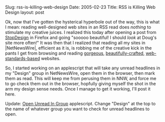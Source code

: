 Slug: rss-is-killing-web-design
Date: 2005-02-23
Title: RSS is Killing Web Design
layout: post

<a href="http://stopdesign.com"><img alt="" class="at-xid-6a010534988cd3970b0120a5b3613d970c" src="https://steveivy.typepad.com/.a/6a010534988cd3970b0120a5b3613d970c-pi" style="float:right; padding-left:7px; border:none;" /></a>
Ok, now that I&#39;ve gotten the hysterical hyperbole out of the way, this is what I mean: reading well-designed web sites in an RSS read does *nothing* to stimulate my creative juices. I realized this today after opening a post from <a href="http://www.stopdesign.com/">StopDesign</a> in Firefox and going &quot;sooooo beautiful! I should *look* at Doug&#39;s site more often!&quot; It was then that I realized that reading all my sites in |NetNewsWire|, efficient as it is, is robbing me of the creative kick in the pants I get from browsing and reading <a href="http://www.stopdesign.com/">gorgeous</a>, <a href="http://1976design.com/blog/">beautifully-crafted</a>, <a href="http://alistapart.com/">web-standards-based</a> websites.

So, I started working on an applescript that will take any unread headlines in my &quot;Design&quot; group in NetNewsWire, open them in the browser, then mark them as read. This will keep me from perusing them in NNW, and force me to go check them out in the browser, hopfully giving myself the shot in the arm my design sense needs. Once I manage to get it working, I&#39;ll post it here.

Update: <a href="http://redmonk.net/files/openUnreadInGroup.txt">Open Unread In Group</a> applescript. Change &quot;Design&quot; at the top to the name of whatever group you want to check for unread headlines to open.
